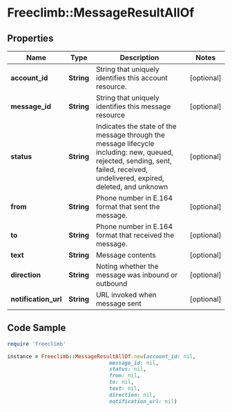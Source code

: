 # Freeclimb::MessageResultAllOf

## Properties

Name | Type | Description | Notes
------------ | ------------- | ------------- | -------------
**account_id** | **String** | String that uniquely identifies this account resource. | [optional] 
**message_id** | **String** | String that uniquely identifies this message resource | [optional] 
**status** | **String** | Indicates the state of the message through the message lifecycle including: new, queued, rejected, sending, sent, failed, received, undelivered, expired, deleted, and unknown | [optional] 
**from** | **String** | Phone number in E.164 format that sent the message. | [optional] 
**to** | **String** | Phone number in E.164 format that received the message. | [optional] 
**text** | **String** | Message contents | [optional] 
**direction** | **String** | Noting whether the message was inbound or outbound | [optional] 
**notification_url** | **String** | URL invoked when message sent | [optional] 

## Code Sample

```ruby
require 'freeclimb'

instance = Freeclimb::MessageResultAllOf.new(account_id: nil,
                                 message_id: nil,
                                 status: nil,
                                 from: nil,
                                 to: nil,
                                 text: nil,
                                 direction: nil,
                                 notification_url: nil)
```


